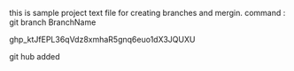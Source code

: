 this is sample project text file for creating branches and mergin.
command : git branch BranchName

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



git hub added